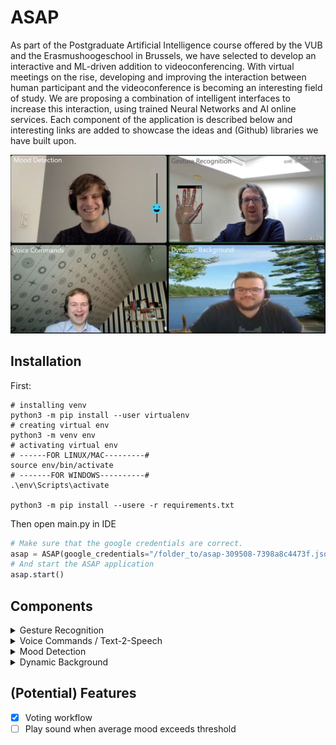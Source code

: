 # ASAP

As part of the Postgraduate Artificial Intelligence course offered by the VUB and the Erasmushoogeschool in Brussels, we have selected to develop an interactive and ML-driven addition to videoconferencing. With virtual meetings on the rise, developing and improving the interaction between human participant and the videoconference is becoming an interesting field of study. We are proposing a combination of intelligent interfaces to increase this interaction, using trained Neural Networks and AI online services. Each component of the application is described below and interesting links are added to showcase the ideas and (Github) libraries we have built upon.

<img src="assets/asap.jpg" width="720">

## Installation

First: 
```shell
# installing venv 
python3 -m pip install --user virtualenv
# creating virtual env
python3 -m venv env
# activating virtual env
# ------FOR LINUX/MAC---------#
source env/bin/activate
# -------FOR WINDOWS----------#
.\env\Scripts\activate

python3 -m pip install --usere -r requirements.txt
```

Then open main.py in IDE

```python
# Make sure that the google credentials are correct.
asap = ASAP(google_credentials="/folder_to/asap-309508-7398a8c4473f.json")
# And start the ASAP application
asap.start()
```

## Components

<details>
<summary>Gesture Recognition</summary>
<p><p />
The Gesture Recognition component makes use of the Google-developed Mediapipe framework for hand recognition. The hand landmarks are used as coordinates that can be fed into a neural network to recognize hand gestures (and finger gestures).
 
#### Disclaimer
The code makes use of existing libraries and is based in large parts on the following repositories:
* It uses the Mediapipe framework published by Google: https://mediapipe.dev/
* It is based on code published by Kazuhito00 on Github: https://github.com/Kazuhito00/hand-gesture-recognition-using-mediapipe/blob/main/README_EN.md
published under Apache 2.0 licence: https://github.com/Kazuhito00/hand-gesture-recognition-using-mediapipe/blob/main/LICENSE
* It uses hand gestures trained by kinivi, his neural network design and Jupyter notebook from Github: https://github.com/kinivi/tello-gesture-control published under Apache 2.0 licence: https://github.com/kinivi/tello-gesture-control/blob/main/LICENSE

#### Machine Learning / Artificial Intelligence
AI/ML is used in this component to identify hand gestures in webcam images. The Google mediapipe framework allows to identify one or both hand(s) and returns the coordinates of hand, fingers and joints.
<img src="assets/gesturesMediapipe.png" width="720">
<p />
These coordinates are transformed in three steps: from the Mediapipe landmarks to relative coordinates, then the x/y components are separated and the resulting 
variables normalized. 
<img src="assets/gesturesXY.png" width="720">
<p />
The Neural Network is a simple neural network with three fully connected RELU layers followed by a Softmax translation to the discrete results (originally 8, for our purposes one added):
<img src="assets/gesturesNN.jpg" width="720">

 #### Further Links
* Mediapipe
  * <a href="https://mediapipe.dev/demo/holistic_remote/" target="blank">Holistic Mediapipe demo</a>

</p></details>

<details><summary>Voice Commands / Text-2-Speech</summary>
<p><p />
...
</p>
</details>

<details><summary>Mood Detection</summary>
<p><p />
...
</p>
</details>

<details><summary>Dynamic Background</summary>
<p><p />
...
</p>
</details>

## (Potential) Features

- [x] Voting workflow
- [ ] Play sound when average mood exceeds threshold

